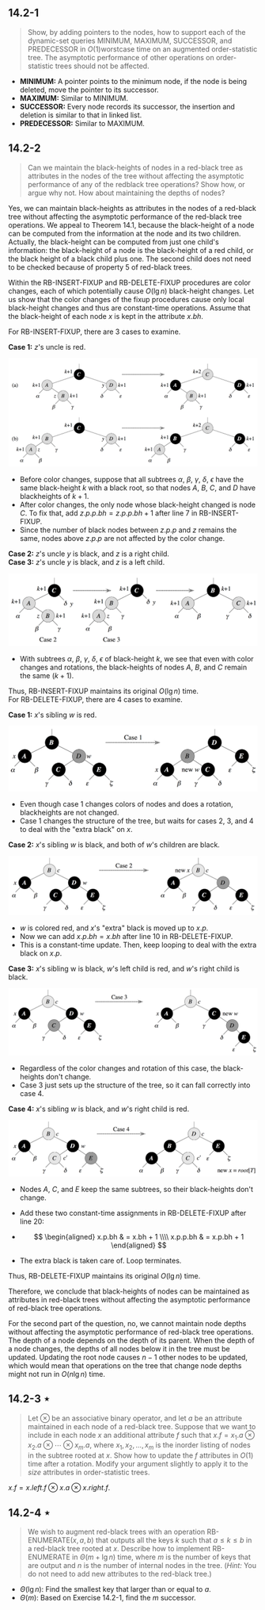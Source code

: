 ## 14.2-1

> Show, by adding pointers to the nodes, how to support each of the dynamic-set queries $\text{MINIMUM}$, $\text{MAXIMUM}$, $\text{SUCCESSOR}$, and $\text{PREDECESSOR}$ in $O(1)$worstcase time on an augmented order-statistic tree. The asymptotic performance of other operations on order-statistic trees should not be affected.

- **MINIMUM:** A pointer points to the minimum node, if the node is being deleted, move the pointer to its successor.
- **MAXIMUM:** Similar to $\text{MINIMUM}$.
- **SUCCESSOR:** Every node records its successor, the insertion and deletion is similar to that in linked list.
- **PREDECESSOR:** Similar to $\text{MAXIMUM}$.

## 14.2-2

> Can we maintain the black-heights of nodes in a red-black tree as attributes in the nodes of the tree without affecting the asymptotic performance of any of the redblack tree operations? Show how, or argue why not. How about maintaining the depths of nodes?

Yes, we can maintain black-heights as attributes in the nodes of a red-black tree without affecting the asymptotic performance of the red-black tree operations. We appeal to Theorem 14.1, because the black-height of a node can be computed from the information at the node and its two children. Actually, the black-height can be computed from just one child's information: the black-height of a node is the black-height of a red child, or the black height of a black child plus one. The second child does not need to be checked because of property 5 of red-black trees.

Within the $\text{RB-INSERT-FIXUP}$ and $\text{RB-DELETE-FIXUP}$ procedures are color changes, each of which potentially cause $O(\lg n)$ black-height changes. Let us show that the color changes of the fixup procedures cause only local black-height changes and thus are constant-time operations. Assume that the black-height of each node $x$ is kept in the attribute $x.bh$.

For $\text{RB-INSERT-FIXUP}$, there are 3 cases to examine.

**Case 1:** $z$'s uncle is red.

![](../img/14.2-1.png)

- Before color changes, suppose that all subtrees $\alpha$, $\beta$, $\gamma$, $\delta$, $\epsilon$ have the same black-height $k$ with a black root, so that nodes $A$, $B$, $C$, and $D$ have blackheights of $k + 1$.
- After color changes, the only node whose black-height changed is node $C$. To fix that, add $z.p.p.bh = z.p.p.bh + 1$ after line 7 in $\text{RB-INSERT-FIXUP}$.
- Since the number of black nodes between $z.p.p$ and $z$ remains the same, nodes above $z.p.p$ are not affected by the color change.

**Case 2:** $z$'s uncle $y$ is black, and $z$ is a right child.  
**Case 3:** $z$'s uncle $y$ is black, and $z$ is a left child.

![](../img/14.2-2.png)

- With subtrees $\alpha$, $\beta$, $\gamma$, $\delta$, $\epsilon$ of black-height $k$, we see that even with color changes and rotations, the black-heights of nodes $A$, $B$, and $C$ remain the same $(k + 1)$.

Thus, $\text{RB-INSERT-FIXUP}$ maintains its original $O(\lg n)$ time.  
For $\text{RB-DELETE-FIXUP}$, there are 4 cases to examine.

**Case 1:** $x$'s sibling $w$ is red.

![](../img/14.2-3.png)

- Even though case 1 changes colors of nodes and does a rotation, blackheights are not changed.
- Case 1 changes the structure of the tree, but waits for cases 2, 3, and 4 to deal with the "extra black" on $x$.

**Case 2:** $x$'s sibling $w$ is black, and both of $w$'s children are black.

![](../img/14.2-4.png)

- $w$ is colored red, and $x$'s "extra" black is moved up to $x.p$.
- Now we can add $x.p.bh = x.bh$ after line 10 in $\text{RB-DELETE-FIXUP}$.
- This is a constant-time update. Then, keep looping to deal with the extra black on $x.p$.

**Case 3:** $x$'s sibling w is black, $w$'s left child is red, and $w$'s right child is black.

![](../img/14.2-5.png)

- Regardless of the color changes and rotation of this case, the black-heights don't change.
- Case 3 just sets up the structure of the tree, so it can fall correctly into case 4.

**Case 4:** $x$'s sibling $w$ is black, and $w$'s right child is red.

![](../img/14.2-6.png)

- Nodes $A$, $C$, and $E$ keep the same subtrees, so their black-heights don't change.
- Add these two constant-time assignments in $\text{RB-DELETE-FIXUP}$ after line 20:
- $$
  \begin{aligned}
    x.p.bh & = x.bh + 1 \\\\
  x.p.p.bh & = x.p.bh + 1
  \end{aligned}
  $$

- The extra black is taken care of. Loop terminates.

Thus, $\text{RB-DELETE-FIXUP}$ maintains its original $O(\lg n)$ time.

Therefore, we conclude that black-heights of nodes can be maintained as attributes in red-black trees without affecting the asymptotic performance of red-black tree operations.

For the second part of the question, no, we cannot maintain node depths without affecting the asymptotic performance of red-black tree operations. The depth of a node depends on the depth of its parent. When the depth of a node changes, the depths of all nodes below it in the tree must be updated. Updating the root node causes $n - 1$ other nodes to be updated, which would mean that operations on the tree that change node depths might not run in $O(n\lg n)$ time.

## 14.2-3 $\star$

> Let $\otimes$ be an associative binary operator, and let $a$ be an attribute maintained in each node of a red-black tree. Suppose that we want to include in each node $x$ an additional attribute $f$ such that $x.f = x_1.a \otimes x_2.a \otimes \cdots \otimes x_m.a$, where $x_1, x_2, \ldots ,x_m$ is the inorder listing of nodes in the subtree rooted at $x$. Show how to update the $f$ attributes in $O(1)$ time after a rotation. Modify your argument slightly to apply it to the $size$ attributes in order-statistic trees.

$x.f = x.left.f \otimes x.a \otimes x.right.f$.

## 14.2-4 $\star$

> We wish to augment red-black trees with an operation $\text{RB-ENUMERATE}(x, a, b)$ that outputs all the keys $k$ such that $a \le k \le b$ in a red-black tree rooted at $x$. Describe how to implement $\text{RB-ENUMERATE}$ in $\Theta(m+\lg n)$ time, where $m$ is the number of keys that are output and $n$ is the number of internal nodes in the tree. ($\textit{Hint:}$ You do not need to add new attributes to the red-black tree.)

- $\Theta(\lg n)$: Find the smallest key that larger than or equal to $a$.
- $\Theta(m)$: Based on Exercise 14.2-1, find the $m$ successor.
